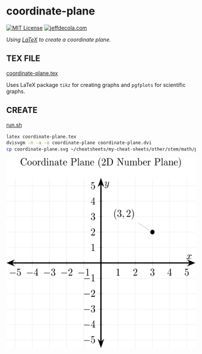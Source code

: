 # coordinate-plane

[![MIT License](http://img.shields.io/:license-mit-blue.svg)](http://jeffdecola.mit-license.org)
[![jeffdecola.com](https://img.shields.io/badge/website-jeffdecola.com-blue)](https://jeffdecola.com)

_Using
[LaTeX](https://github.com/JeffDeCola/my-cheat-sheets/tree/master/software/development/languages/latex-cheat-sheet/)
to create a coordinate plane._

## TEX FILE

[coordinate-plane.tex](coordinate-plane.tex)

Uses LaTeX package `tikz` for creating graphs
and `pgfplots` for scientific graphs.

## CREATE

[run.sh](run.sh)

```bash
latex coordinate-plane.tex
dvisvgm -n -a -o coordinate-plane coordinate-plane.dvi
cp coordinate-plane.svg ~/cheatsheets/my-cheat-sheets/other/stem/math/pure/structures/algebra-cheat-sheet/pgfplots-pics/.
```

<p align="center">
    <img src="coordinate-plane.svg"
    align="middle"
</p>
